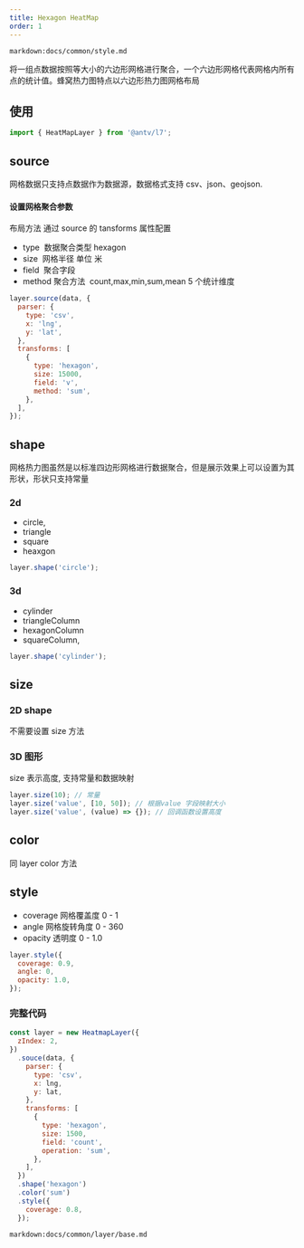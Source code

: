 ```yaml
---
title: Hexagon HeatMap
order: 1
---
```

`markdown:docs/common/style.md`

将一组点数据按照等大小的六边形网格进行聚合，一个六边形网格代表网格内所有点的统计值。蜂窝热力图特点以六边形热力图网格布局

## 使用

```javascript
import { HeatMapLayer } from '@antv/l7';
```

## source

网格数据只支持点数据作为数据源，数据格式支持 csv、json、geojson.

#### 设置网格聚合参数

布局方法 通过 source 的 tansforms 属性配置

- type  数据聚合类型 hexagon
- size  网格半径 单位 米
- field  聚合字段
- method 聚合方法  count,max,min,sum,mean 5 个统计维度

```javascript
layer.source(data, {
  parser: {
    type: 'csv',
    x: 'lng',
    y: 'lat',
  },
  transforms: [
    {
      type: 'hexagon',
      size: 15000,
      field: 'v',
      method: 'sum',
    },
  ],
});
```

## shape

网格热力图虽然是以标准四边形网格进行数据聚合，但是展示效果上可以设置为其形状，形状只支持常量

### 2d

- circle,
- triangle
- square
- heaxgon

```javascript
layer.shape('circle');
```

### 3d

- cylinder
- triangleColumn
- hexagonColumn
- squareColumn,

```javascript
layer.shape('cylinder');
```

## size

### 2D shape

不需要设置 size 方法

### 3D 图形

size 表示高度, 支持常量和数据映射

```javascript
layer.size(10); // 常量
layer.size('value', [10, 50]); // 根据value 字段映射大小
layer.size('value', (value) => {}); // 回调函数设置高度
```

## color

同 layer color 方法

## style

- coverage 网格覆盖度 0 - 1
- angle 网格旋转角度 0 - 360
- opacity 透明度 0 - 1.0

```javascript
layer.style({
  coverage: 0.9,
  angle: 0,
  opacity: 1.0,
});
```

### 完整代码

```javascript
const layer = new HeatmapLayer({
  zIndex: 2,
})
  .souce(data, {
    parser: {
      type: 'csv',
      x: lng,
      y: lat,
    },
    transforms: [
      {
        type: 'hexagon',
        size: 1500,
        field: 'count',
        operation: 'sum',
      },
    ],
  })
  .shape('hexagon')
  .color('sum')
  .style({
    coverage: 0.8,
  });
```
`markdown:docs/common/layer/base.md`
